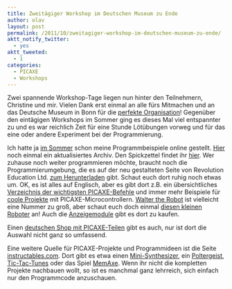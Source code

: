```yaml
---
title: Zweitägiger Workshop im Deutschen Museum zu Ende
author: olav
layout: post
permalink: /2011/10/zweitagiger-workshop-im-deutschen-museum-zu-ende/
aktt_notify_twitter:
  - yes
aktt_tweeted:
  - 1
categories:
  - PICAXE
  - Workshops
---
```

Zwei spannende Workshop-Tage liegen nun hinter den Teilnehmern, Christine und mir. Vielen Dank erst einmal an alle fürs Mitmachen und an das Deutsche Museum in Bonn für die [perfekte Organisation][1]! Gegenüber den eintägigen Workshops im Sommer ging es dieses Mal viel entspannter zu und es war reichlich Zeit für eine Stunde Lötübungen vorweg und für das eine oder andere Experiment bei der Programmierung.

Ich hatte ja [im Sommer][2] schon meine Programmbeispiele online gestellt. [Hier][3] noch einmal ein aktualisiertes Archiv. Den Spickzettel findet ihr [hier][4]. Wer zuhause noch weiter programmieren möchte, braucht noch die Programmierumgebung, die es auf der neu gestalteten Seite von Revolution Education Ltd. <a href="http://www.picaxe.com/Software" target="_blank">zum Herunterladen</a> gibt. Schaut euch dort ruhig noch etwas um. OK, es ist alles auf Englisch, aber es gibt dort z.B. ein übersichtliches <a href="http://www.picaxe.com/BASIC-Commands" target="_blank">Verzeichnis der wichtigsten PICAXE-Befehle</a> und immer mehr Beispiele für <a href="http://www.picaxe.com/Project-Gallery" target="_blank">coole Projekte</a> mit PICAXE-Microcontrollern. <a href="http://www.picaxe.com/Project-Gallery/Walter-the-Robot/" target="_blank">Walter the Robot</a> ist vielleicht eine Nummer zu groß, aber schaut euch doch einmal <a href="http://www.picaxe.com/Hardware/Robot-Kits/PICAXE-20X2-Microbot/" target="_blank">diesen kleinen Roboter</a> an! Auch die <a href="http://www.picaxe.com/Hardware/Add-on-Modules/Serial-OLED-Module/" target="_blank">Anzeigemodule</a> gibt es dort zu kaufen.

Einen <a href="http://www.roboter-teile.de/Oxid/PICAXE/" target="_blank">deutschen Shop mit PICAXE-Teilen</a> gibt es auch, nur ist dort die Auswahl nicht ganz so umfassend.

Eine weitere Quelle für PICAXE-Projekte und Programmideen ist die Seite <a href="http://www.instructables.com/" target="_blank">instructables.com</a>. Dort gibt es etwa einen <a href="http://www.instructables.com/id/NoiseAxe-MiniSynth/" target="_blank">Mini-Synthesizer</a>, ein <a href="http://www.instructables.com/id/Piecax-the-Poltergeist-A-Troublesome-Spirit-in-a/" target="_blank">Poltergeist</a>, <a href="http://www.instructables.com/id/Tic-Tac-Tunes/" target="_blank">Tic-Tac-Tunes</a> oder das Spiel <a href="http://www.instructables.com/id/MemAxe-8Bit-sound-effects-memory-game/" target="_blank">MemAxe</a>. Wenn ihr nicht die kompletten Projekte nachbauen wollt, so ist es manchmal ganz lehrreich, sich einfach nur den Programmcode anzuschauen.

 [1]: http://www.deutsches-museum.de/bonn/information/fuer-kinder-und-schulen/die-kleine-eule-pfiffikus/workshops/der-heisse-draht/
 [2]: http://tinkerthon.de/2011/09/beispielprogramme-fur-den-heisen-draht/
 [3]: http://tinkerthon.de/wp-content/uploads/2011/10/physcomp_programme.zip "Archiv mit Beispielprogrammen in BASIC und Flussdiagrammen"
 [4]: http://tinkerthon.de/wp-content/uploads/2011/10/heisserdraht_cheatsheet_v2.pdf